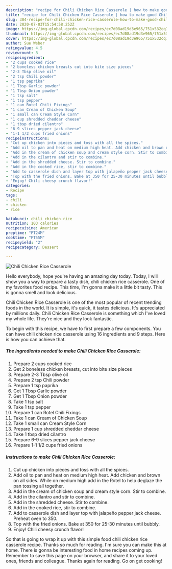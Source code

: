 ```yaml
---
description: "recipe for Chili Chicken Rice Casserole | how to make good Chili Chicken Rice Casserole"
title: "recipe for Chili Chicken Rice Casserole | how to make good Chili Chicken Rice Casserole"
slug: 304-recipe-for-chili-chicken-rice-casserole-how-to-make-good-chili-chicken-rice-casserole
date: 2020-07-03T15:54:58.252Z
image: https://img-global.cpcdn.com/recipes/ec7d08ad19d3e965/751x532cq70/chili-chicken-rice-casserole-recipe-main-photo.jpg
thumbnail: https://img-global.cpcdn.com/recipes/ec7d08ad19d3e965/751x532cq70/chili-chicken-rice-casserole-recipe-main-photo.jpg
cover: https://img-global.cpcdn.com/recipes/ec7d08ad19d3e965/751x532cq70/chili-chicken-rice-casserole-recipe-main-photo.jpg
author: Sue Weber
ratingvalue: 4.5
reviewcount: 8
recipeingredient:
- "2 cups cooked rice"
- "2 boneless chicken breasts cut into bite size pieces"
- "2-3 Tbsp olive oil"
- "2 tsp Chili powder"
- "1 tsp paprika"
- "1 Tbsp Garlic powder"
- "1 Tbsp Onion powder"
- "1 tsp salt"
- "1 tsp pepper"
- "1 can Rotel Chili Fixings"
- "1 can Cream of Chicken Soup"
- "1 small can Cream Style Corn"
- "1 cup shredded cheddar cheese"
- "1 tbsp dried cilantro"
- "6-9 slices pepper jack cheese"
- "1-1 1/2 cups fried onions"
recipeinstructions:
- "Cut up chicken into pieces and toss with all the spices."
- "Add oil to pan and heat on medium high heat. Add chicken and brown on all sides. While on medium high add in the Rotel to help deglaze the pan tossing all together."
- "Add in the cream of chicken soup and cream style corn. Stir to combine."
- "Add in the cilantro and stir to combine."
- "Add in the shredded cheese. Stir to combine."
- "Add in the cooked rice, stir to combine."
- "Add to casserole dish and layer top with jalapeño pepper jack cheese. Preheat oven to 350."
- "Top with the fried onions. Bake at 350 for 25-30 minutes until bubbly."
- "Enjoy! Chili cheesy crunch flavor!"
categories:
- Recipe
tags:
- chili
- chicken
- rice

katakunci: chili chicken rice 
nutrition: 103 calories
recipecuisine: American
preptime: "PT24M"
cooktime: "PT55M"
recipeyield: "2"
recipecategory: Dessert

---
```



![Chili Chicken Rice Casserole](https://img-global.cpcdn.com/recipes/ec7d08ad19d3e965/751x532cq70/chili-chicken-rice-casserole-recipe-main-photo.jpg)

Hello everybody, hope you're having an amazing day today. Today, I will show you a way to prepare a tasty dish, chili chicken rice casserole. One of my favorites food recipe. This time, I'm gonna make it a little bit tasty. This is gonna smell and look delicious.



Chili Chicken Rice Casserole is one of the most popular of recent trending foods in the world. It is simple, it's quick, it tastes delicious. It's appreciated by millions daily. Chili Chicken Rice Casserole is something which I've loved my whole life. They're nice and they look fantastic.


To begin with this recipe, we have to first prepare a few components. You can have chili chicken rice casserole using 16 ingredients and 9 steps. Here is how you can achieve that.

<!--inarticleads1-->

##### The ingredients needed to make Chili Chicken Rice Casserole:

1. Prepare 2 cups cooked rice
1. Get 2 boneless chicken breasts, cut into bite size pieces
1. Prepare 2-3 Tbsp olive oil
1. Prepare 2 tsp Chili powder
1. Prepare 1 tsp paprika
1. Get 1 Tbsp Garlic powder
1. Get 1 Tbsp Onion powder
1. Take 1 tsp salt
1. Take 1 tsp pepper
1. Prepare 1 can Rotel Chili Fixings
1. Take 1 can Cream of Chicken Soup
1. Take 1 small can Cream Style Corn
1. Prepare 1 cup shredded cheddar cheese
1. Take 1 tbsp dried cilantro
1. Prepare 6-9 slices pepper jack cheese
1. Prepare 1-1 1/2 cups fried onions




<!--inarticleads2-->

##### Instructions to make Chili Chicken Rice Casserole:

1. Cut up chicken into pieces and toss with all the spices.
1. Add oil to pan and heat on medium high heat. Add chicken and brown on all sides. While on medium high add in the Rotel to help deglaze the pan tossing all together.
1. Add in the cream of chicken soup and cream style corn. Stir to combine.
1. Add in the cilantro and stir to combine.
1. Add in the shredded cheese. Stir to combine.
1. Add in the cooked rice, stir to combine.
1. Add to casserole dish and layer top with jalapeño pepper jack cheese. Preheat oven to 350.
1. Top with the fried onions. Bake at 350 for 25-30 minutes until bubbly.
1. Enjoy! Chili cheesy crunch flavor!




So that is going to wrap it up with this simple food chili chicken rice casserole recipe. Thanks so much for reading. I'm sure you can make this at home. There is gonna be interesting food in home recipes coming up. Remember to save this page on your browser, and share it to your loved ones, friends and colleague. Thanks again for reading. Go on get cooking!
